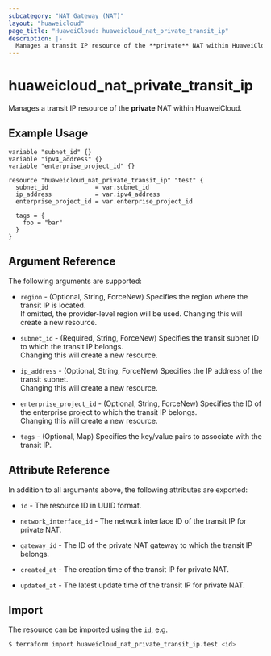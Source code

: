 ```yaml
---
subcategory: "NAT Gateway (NAT)"
layout: "huaweicloud"
page_title: "HuaweiCloud: huaweicloud_nat_private_transit_ip"
description: |-
  Manages a transit IP resource of the **private** NAT within HuaweiCloud.
---
```


# huaweicloud_nat_private_transit_ip

Manages a transit IP resource of the **private** NAT within HuaweiCloud.

## Example Usage

```hcl
variable "subnet_id" {}
variable "ipv4_address" {}
variable "enterprise_project_id" {}

resource "huaweicloud_nat_private_transit_ip" "test" {
  subnet_id             = var.subnet_id
  ip_address            = var.ipv4_address
  enterprise_project_id = var.enterprise_project_id

  tags = {
    foo = "bar"
  }
}
```

## Argument Reference

The following arguments are supported:

* `region` - (Optional, String, ForceNew) Specifies the region where the transit IP is located.  
  If omitted, the provider-level region will be used. Changing this will create a new resource.

* `subnet_id` - (Required, String, ForceNew) Specifies the transit subnet ID to which the transit IP belongs.  
  Changing this will create a new resource.

* `ip_address` - (Optional, String, ForceNew) Specifies the IP address of the transit subnet.  
  Changing this will create a new resource.

* `enterprise_project_id` - (Optional, String, ForceNew) Specifies the ID of the enterprise project to which the transit
  IP belongs.  
  Changing this will create a new resource.

* `tags` - (Optional, Map) Specifies the key/value pairs to associate with the transit IP.

## Attribute Reference

In addition to all arguments above, the following attributes are exported:

* `id` - The resource ID in UUID format.

* `network_interface_id` - The network interface ID of the transit IP for private NAT.

* `gateway_id` - The ID of the private NAT gateway to which the transit IP belongs.

* `created_at` - The creation time of the transit IP for private NAT.

* `updated_at` - The latest update time of the transit IP for private NAT.

## Import

The resource can be imported using the `id`, e.g.

```bash
$ terraform import huaweicloud_nat_private_transit_ip.test <id>
```
